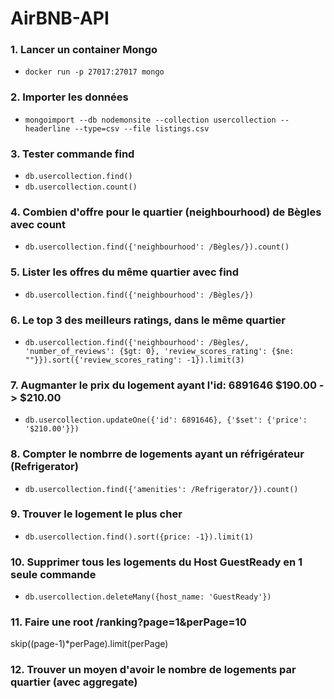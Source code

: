 # AirBNB-API

### 1. Lancer un container Mongo
- `docker run -p 27017:27017 mongo`


### 2. Importer les données
- `mongoimport --db nodemonsite --collection usercollection --headerline --type=csv --file listings.csv`


### 3. Tester commande find
- `db.usercollection.find()`
- `db.usercollection.count()` 

### 4. Combien d'offre pour le quartier (neighbourhood) de Bègles avec count
- `db.usercollection.find({'neighbourhood': /Bègles/}).count()`

### 5. Lister les offres du même quartier avec find
- `db.usercollection.find({'neighbourhood': /Bègles/})`
 
### 6. Le top 3 des meilleurs ratings, dans le même quartier
- `db.usercollection.find({'neighbourhood': /Bègles/, 'number_of_reviews': {$gt: 0}, 'review_scores_rating': {$ne: ""}}).sort({'review_scores_rating': -1}).limit(3)`

### 7. Augmanter le prix du logement ayant l'id: 6891646 $190.00 -> $210.00
- `db.usercollection.updateOne({'id': 6891646}, {'$set': {'price': '$210.00'}})`

### 8. Compter le nombrre de logements ayant un réfrigérateur (Refrigerator)
- `db.usercollection.find({'amenities': /Refrigerator/}).count()`

### 9. Trouver le logement le plus cher
- `db.usercollection.find().sort({price: -1}).limit(1)`

### 10. Supprimer tous les logements du Host GuestReady en 1 seule commande
- `db.usercollection.deleteMany({host_name: 'GuestReady'})`

### 11. Faire une root /ranking?page=1&perPage=10
skip((page-1)*perPage).limit(perPage)

### 12. Trouver un moyen d'avoir le nombre de logements par quartier (avec aggregate)
